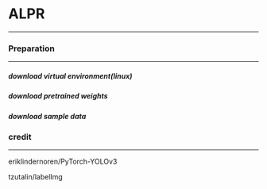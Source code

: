 # ALPR 
-----

### Preparation 
-----
##### download virtual environment(linux)


##### download pretrained weights


##### download sample data





### credit
-----
eriklindernoren/PyTorch-YOLOv3

tzutalin/labelImg
